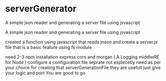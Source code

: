 # serverGenerator
A simple json reader and generating a server file using jsvascript 

A simple json reader and generating a server file using jsvascript

created a function using javascript that reads jnson and create a server.js file that is a basic feature
using fs module

need 2-3 npm installation express cors and morgan ( A Logging middlwRE for Node )
configure a configuration file seprate not explecetly need as per your choice for
creating that serverGenerationFile they are usefull
just give your logic and port
You are good to go
